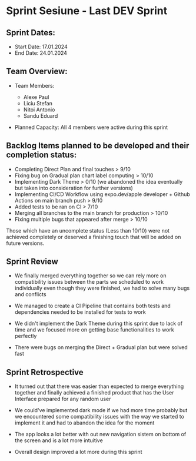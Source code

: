 # Sprint Sesiune - Last DEV Sprint

## Sprint Dates:

- Start Date: 17.01.2024
- End Date: 24.01.2024

## Team Overview:

- Team Members: 
    - Alexe Paul
    - Liciu Stefan
    - Nitoi Antonio
    - Sandu Eduard

- Planned Capacity: All 4 members were active during this sprint

## Backlog Items planned to be developed and their completion status:

- Completing Direct Plan and final touches > 9/10
- Fixing bug on Gradual plan chart label computing > 10/10
- Implementing Dark Theme > 0/10 (we abandoned the idea eventually but taken into consideration for further versions)
- Implementing CI/CD Workflow using expo.dev/apple developer + Github Actions on main branch push > 9/10
- Added tests to be ran on CI > 7/10
- Merging all branches to the main branch for production > 10/10
- Fixing multiple bugs that appeared after merge > 10/10

Those which have an uncomplete status (Less than 10/10) were not achieved completely or deserved a finishing touch that will be added on future versions.

## Sprint Review 

- We finally merged everything together so we can rely more on compatibility issues between the parts we scheduled to work individually even though they were finished, we had to solve many bugs and conflicts 

- We managed to create a CI Pipeline that contains both tests and dependencies needed to be installed for tests to work 

- We didn't implement the Dark Theme during this sprint due to lack of time and we focused more on getting base functionalities to work perfectly

- There were bugs on merging the Direct + Gradual plan but were solved fast

## Sprint Retrospective

- It turned out that there was easier than expected to merge everything together and finally achieved a finished product that has
the User Interface prepared for any random user

- We could've implemented dark mode if we had more time probably but we encountered some compatibility issues with the way we started to implement it and had to abandon the idea for the moment

- The app looks a lot better with out new navigation sistem on bottom of the screen and is a lot more intuitive

- Overall design improved a lot more during this sprint



